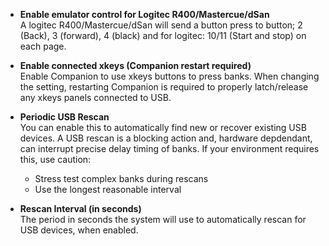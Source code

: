 - **Enable emulator control for Logitec R400/Mastercue/dSan**  
  A logitec R400/Mastercue/dSan will send a button press to button; 2 (Back), 3 (forward), 4 (black) and for logitec: 10/11 (Start and stop) on each page.

- **Enable connected xkeys (Companion restart required)**  
  Enable Companion to use xkeys buttons to press banks. When changing the setting, restarting Companion is required to properly latch/release any xkeys panels connected to USB.

- **Periodic USB Rescan**  
  You can enable this to automatically find new or recover existing USB devices. A USB rescan is a blocking action and, hardware depdendant, can interrupt precise delay timing of banks. If your environment requires this, use caution:

  - Stress test complex banks during rescans
  - Use the longest reasonable interval

- **Rescan Interval (in seconds)**  
  The period in seconds the system will use to automatically rescan for USB devices, when enabled.